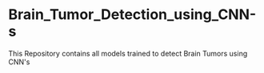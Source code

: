 # Brain_Tumor_Detection_using_CNN-s
This Repository contains all models trained to detect Brain Tumors using CNN's
